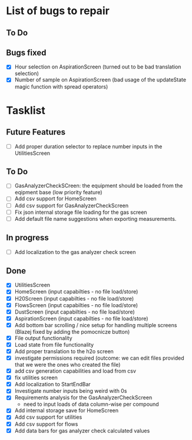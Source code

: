 # List of bugs to repair

## To Do

## Bugs fixed

- [X] Hour selection on AspirationScreen (turned out to be bad translation selection)
- [X] Number of sample on AspirationScreen (bad usage of the updateState magic function with spread operators)

# Tasklist

## Future Features

- [ ] Add proper duration selector to replace number inputs in the UtilitiesScreen

## To Do

- [ ] GasAnalyzerCheckSCreen: the equipment should be loaded from the eqipment base (low priority feature)
- [ ] Add csv support for HomeScreen
- [ ] Add csv support for GasAnalyzerCheckScreen
- [ ] Fix json internal storage file loading for the gas screen
- [ ] Add default file name suggestions when exporting measurements.

## In progress

- [ ] Add localization to the gas analyzer check screen

## Done

- [X] UtilitiesScreen
- [X] HomeScreen (input capabilties - no file load/store)
- [X] H20Screen (input capabilties - no file load/store)
- [X] FlowsScreen (input capabilties - no file load/store)
- [X] DustScreen (input capabilties - no file load/store)
- [X] AspirationScreen (input capabilties - no file load/store)
- [X] Add bottom bar scrolling / nice setup for handling multiple screens (Blazej fixed by adding the pomocnicze button)
- [X] File output functionality
- [X] Load state from file functionality
- [X] Add proper translation to the h2o screen
- [X] investigate permissions required (outcome: we can edit files provided that we were the ones who created the file)
- [X] add csv generation capabilities and load from csv
- [x] fix utilities screen
- [x] Add localization to StartEndBar
- [x] Investigate number inputs being weird with 0s
- [x] Requirements analysis for the GasAnalyzerCheckScreen
  - need to input loads of data column-wise per compound
- [x] Add internal storage save for HomeScreen
- [x] Add csv support for utilities
- [x] Add csv support for flows
- [x] Add data bars for gas analyzer check calculated values
